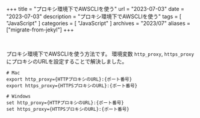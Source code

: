 +++
title = "プロキシ環境下でAWSCLIを使う"
url = "2023-07-03"
date = "2023-07-03"
description = "プロキシ環境下でAWSCLIを使う"
tags = [
  "JavaScript"
]
categories = [
  "JavaScript"
]
archives = "2023/07"
aliases = ["migrate-from-jekyl"]
+++

<br>

プロキシ環境下でAWSCLIを使う方法です。
環境変数 `http_proxy`, `https_proxy` にプロキシのURLを設定することで解決しました。

```
# Mac
export http_proxy={HTTPプロキシのURL}:{ポート番号}
export https_proxy={HTTPSプロキシのURL}:{ポート番号}

# Windows
set http_proxy={HTTPプロキシのURL}:{ポート番号}
set https_proxy={HTTPSプロキシのURL}:{ポート番号}
```
